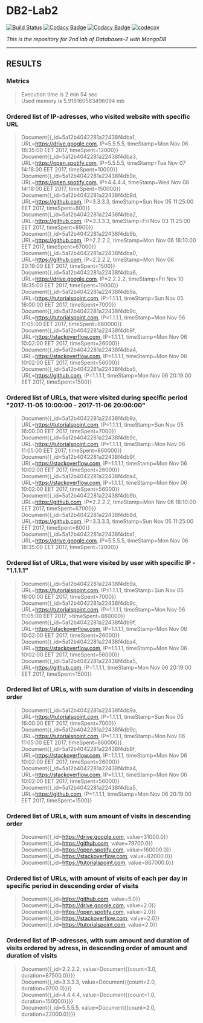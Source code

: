 # DB2-Lab2
[![Build Status](https://travis-ci.org/roman-bessmertnyi/DB2-Laba2.svg?branch=master)](https://travis-ci.org/roman-bessmertnyi/DB2-Laba2)
[![Codacy Badge](https://api.codacy.com/project/badge/Grade/cbb1cccf995a4219908a74e803b0a1db)](https://www.codacy.com/app/roman-bessmertnyi/DB2-Laba2?utm_source=github.com&amp;utm_medium=referral&amp;utm_content=roman-bessmertnyi/DB2-Laba2&amp;utm_campaign=Badge_Grade)
[![Codacy Badge](https://api.codacy.com/project/badge/Coverage/cbb1cccf995a4219908a74e803b0a1db)](https://www.codacy.com/app/roman-bessmertnyi/DB2-Laba2?utm_source=github.com&utm_medium=referral&utm_content=roman-bessmertnyi/DB2-Laba2&utm_campaign=Badge_Coverage)
[![codecov](https://codecov.io/gh/roman-bessmertnyi/DB2-Laba2/branch/master/graph/badge.svg)](https://codecov.io/gh/roman-bessmertnyi/DB2-Laba2)

*This is the repository for 2nd lab of Databases-2 with MongoDB*

***

## RESULTS
### Metrics
> Execution time is 2 min 54 sec<br/>Used memory is 5.916160583496094 mb

### Ordered list of  IP-adresses, who visited website with specific URL
>Document{{_id=5a12b4042281a22438f4dba1, URL=https://drive.google.com, IP=5.5.5.5, timeStamp=Mon Nov 06 18:35:00 EET 2017, timeSpent=12000}}<br>
>Document{{_id=5a12b4042281a22438f4dba3, URL=https://open.spotify.com, IP=5.5.5.5, timeStamp=Tue Nov 07 14:18:00 EET 2017, timeSpent=10000}}<br>
>Document{{_id=5a12b4042281a22438f4db9e, URL=https://open.spotify.com, IP=4.4.4.4, timeStamp=Wed Nov 08 14:18:00 EET 2017, timeSpent=150000}}<br>
>Document{{_id=5a12b4042281a22438f4db9d, URL=https://github.com, IP=3.3.3.3, timeStamp=Sun Nov 05 11:25:00 EET 2017, timeSpent=800}}<br>
>Document{{_id=5a12b4042281a22438f4dba2, URL=https://github.com, IP=3.3.3.3, timeStamp=Fri Nov 03 11:25:00 EET 2017, timeSpent=8900}}<br>
>Document{{_id=5a12b4042281a22438f4db9b, URL=https://github.com, IP=2.2.2.2, timeStamp=Mon Nov 06 18:10:00 EET 2017, timeSpent=67000}}<br>
>Document{{_id=5a12b4042281a22438f4dba0, URL=https://github.com, IP=2.2.2.2, timeStamp=Mon Nov 06 20:19:00 EET 2017, timeSpent=1500}}<br>
>Document{{_id=5a12b4042281a22438f4dba6, URL=https://drive.google.com, IP=2.2.2.2, timeStamp=Fri Nov 10 18:35:00 EET 2017, timeSpent=19000}}<br>
>Document{{_id=5a12b4042281a22438f4db9a, URL=https://tutorialspoint.com, IP=1.1.1.1, timeStamp=Sun Nov 05 16:00:00 EET 2017, timeSpent=7000}}<br>
>Document{{_id=5a12b4042281a22438f4db9c, URL=https://tutorialspoint.com, IP=1.1.1.1, timeStamp=Mon Nov 06 11:05:00 EET 2017, timeSpent=860000}}<br>
>Document{{_id=5a12b4042281a22438f4db9f, URL=https://stackoverflow.com, IP=1.1.1.1, timeStamp=Mon Nov 06 10:02:00 EET 2017, timeSpent=26000}}<br>
>Document{{_id=5a12b4042281a22438f4dba4, URL=https://stackoverflow.com, IP=1.1.1.1, timeStamp=Mon Nov 06 10:02:00 EET 2017, timeSpent=56000}}<br>
>Document{{_id=5a12b4042281a22438f4dba5, URL=https://github.com, IP=1.1.1.1, timeStamp=Mon Nov 06 20:19:00 EET 2017, timeSpent=1500}}
### Ordered list of  URLs, that were visited during specific period "2017-11-05 10:00:00 - 2017-11-06 20:00:00"
>Document{{_id=5a12b4042281a22438f4db9a, URL=https://tutorialspoint.com, IP=1.1.1.1, timeStamp=Sun Nov 05 16:00:00 EET 2017, timeSpent=7000}}<br>
>Document{{_id=5a12b4042281a22438f4db9c, URL=https://tutorialspoint.com, IP=1.1.1.1, timeStamp=Mon Nov 06 11:05:00 EET 2017, timeSpent=860000}}<br>
>Document{{_id=5a12b4042281a22438f4db9f, URL=https://stackoverflow.com, IP=1.1.1.1, timeStamp=Mon Nov 06 10:02:00 EET 2017, timeSpent=26000}}<br>
>Document{{_id=5a12b4042281a22438f4dba4, URL=https://stackoverflow.com, IP=1.1.1.1, timeStamp=Mon Nov 06 10:02:00 EET 2017, timeSpent=56000}}<br>
>Document{{_id=5a12b4042281a22438f4db9b, URL=https://github.com, IP=2.2.2.2, timeStamp=Mon Nov 06 18:10:00 EET 2017, timeSpent=67000}}<br>
>Document{{_id=5a12b4042281a22438f4db9d, URL=https://github.com, IP=3.3.3.3, timeStamp=Sun Nov 05 11:25:00 EET 2017, timeSpent=800}}<br>
>Document{{_id=5a12b4042281a22438f4dba1, URL=https://drive.google.com, IP=5.5.5.5, timeStamp=Mon Nov 06 18:35:00 EET 2017, timeSpent=12000}}<br>
### Ordered list of  URLs, that were visited by user with specific IP - "1.1.1.1"
>Document{{_id=5a12b4042281a22438f4db9a, URL=https://tutorialspoint.com, IP=1.1.1.1, timeStamp=Sun Nov 05 16:00:00 EET 2017, timeSpent=7000}}<br>
>Document{{_id=5a12b4042281a22438f4db9c, URL=https://tutorialspoint.com, IP=1.1.1.1, timeStamp=Mon Nov 06 11:05:00 EET 2017, >timeSpent=860000}}
>Document{{_id=5a12b4042281a22438f4db9f, URL=https://stackoverflow.com, IP=1.1.1.1, timeStamp=Mon Nov 06 10:02:00 EET 2017, timeSpent=26000}}<br>
>Document{{_id=5a12b4042281a22438f4dba4, URL=https://stackoverflow.com, IP=1.1.1.1, timeStamp=Mon Nov 06 10:02:00 EET 2017, timeSpent=56000}}<br>
>Document{{_id=5a12b4042281a22438f4dba5, URL=https://github.com, IP=1.1.1.1, timeStamp=Mon Nov 06 20:19:00 EET 2017, timeSpent=1500}}<br>
### Ordered list of URLs, with sum duration of visits in descending order
>Document{{_id=5a12b4042281a22438f4db9a, URL=https://tutorialspoint.com, IP=1.1.1.1, timeStamp=Sun Nov 05 16:00:00 EET 2017, timeSpent=7000}}<br>
>Document{{_id=5a12b4042281a22438f4db9c, URL=https://tutorialspoint.com, IP=1.1.1.1, timeStamp=Mon Nov 06 11:05:00 EET 2017, timeSpent=860000}}<br>
>Document{{_id=5a12b4042281a22438f4db9f, URL=https://stackoverflow.com, IP=1.1.1.1, timeStamp=Mon Nov 06 10:02:00 EET 2017, timeSpent=26000}}<br>
>Document{{_id=5a12b4042281a22438f4dba4, URL=https://stackoverflow.com, IP=1.1.1.1, timeStamp=Mon Nov 06 10:02:00 EET 2017, timeSpent=56000}}<br>
>Document{{_id=5a12b4042281a22438f4dba5, URL=https://github.com, IP=1.1.1.1, timeStamp=Mon Nov 06 20:19:00 EET 2017, timeSpent=1500}}
### Ordered list of URLs, with sum amount of visits in descending order
>Document{{_id=https://drive.google.com, value=31000.0}}<br>
>Document{{_id=https://github.com, value=79700.0}}<br>
>Document{{_id=https://open.spotify.com, value=160000.0}}<br>
>Document{{_id=https://stackoverflow.com, value=82000.0}}<br>
>Document{{_id=https://tutorialspoint.com, value=867000.0}}<br>
### Ordered list of URLs, with amount of visits of each per day in specific period in descending order of visits
>Document{{_id=https://github.com, value=5.0}}<br>
>Document{{_id=https://drive.google.com, value=2.0}}<br>
>Document{{_id=https://open.spotify.com, value=2.0}}<br>
>Document{{_id=https://stackoverflow.com, value=2.0}}<br>
>Document{{_id=https://tutorialspoint.com, value=2.0}}<br>
### Ordered list of IP-adresses, with sum amount and duration of visits ordered by adress, in descending order of amount and duration of visits
>Document{{_id=2.2.2.2, value=Document{{count=3.0, duration=87500.0}}}}<br>
>Document{{_id=3.3.3.3, value=Document{{count=2.0, duration=9700.0}}}}<br>
>Document{{_id=4.4.4.4, value=Document{{count=1.0, duration=150000}}}}<br>
>Document{{_id=5.5.5.5, value=Document{{count=2.0, duration=22000.0}}}}<br>
